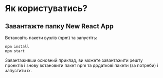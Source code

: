 # Як користуватись?

## Завантажте папку New React App
Встановіть пакети вузлів (npm) та запустіть:

```sh
npm install
npm start
```

Завантаживши основний приклад,
ви можете завантажити решту проектів і знову встановити пакет npm та додаткові пакети (за потреби) і запустити їх.
